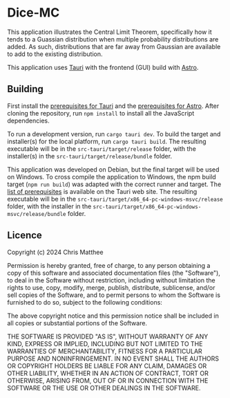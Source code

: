 # Dice-MC

This application illustrates the Central Limit Theorem, specifically how it tends to a Guassian distribution when multiple probability distributions are added. As such, distributions that are far away from Gaussian are available to add to the existing distribution.

This application uses [Tauri](https://tauri.app/) with the frontend (GUI) build with [Astro](https://astro.build/).

## Building

First install the [prerequisites for Tauri](https://tauri.app/v1/guides/getting-started/prerequisites) and the [prerequisites for Astro](https://docs.astro.build/en/install/auto/#prerequisites). After cloning the repository, run `npm install` to install all the JavaScript dependencies.

To run a development version, run `cargo tauri dev`. To build the target and installer(s) for the local platform, run `cargo tauri build`. The resulting executable will be in the `src-tauri/target/release` folder, with the installer(s) in the `src-tauri/target/release/bundle` folder.

This application was developed on Debian, but the final target will be used on Windows. To cross compile the application to Windows, the npm build target (`npm run build`) was adapted with the correct runner and target. The [list of prerequisites](https://tauri.app/v1/guides/building/cross-platform) is available on the Tauri web site. The resulting executable will be in the `src-tauri/target/x86_64-pc-windows-msvc/release` folder, with the installer in the `src-tauri/target/x86_64-pc-windows-msvc/release/bundle` folder.

## Licence

Copyright (c) 2024 Chris Matthee

Permission is hereby granted, free of charge, to any person obtaining a copy of
this software and associated documentation files (the "Software"), to deal in
the Software without restriction, including without limitation the rights to
use, copy, modify, merge, publish, distribute, sublicense, and/or sell copies
of the Software, and to permit persons to whom the Software is furnished to do
so, subject to the following conditions:

The above copyright notice and this permission notice shall be included in all
copies or substantial portions of the Software.

THE SOFTWARE IS PROVIDED "AS IS", WITHOUT WARRANTY OF ANY KIND, EXPRESS OR
IMPLIED, INCLUDING BUT NOT LIMITED TO THE WARRANTIES OF MERCHANTABILITY,
FITNESS FOR A PARTICULAR PURPOSE AND NONINFRINGEMENT. IN NO EVENT SHALL THE
AUTHORS OR COPYRIGHT HOLDERS BE LIABLE FOR ANY CLAIM, DAMAGES OR OTHER
LIABILITY, WHETHER IN AN ACTION OF CONTRACT, TORT OR OTHERWISE, ARISING FROM,
OUT OF OR IN CONNECTION WITH THE SOFTWARE OR THE USE OR OTHER DEALINGS IN THE
SOFTWARE.
